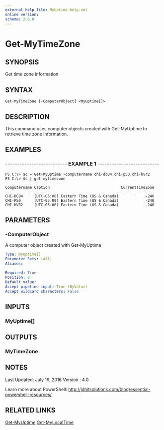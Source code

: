 ```yaml
---
external help file: MyUptime-help.xml
online version: 
schema: 2.0.0
---
```


# Get-MyTimeZone
## SYNOPSIS
Get time zone information
## SYNTAX

```
Get-MyTimeZone [-ComputerObject] <MyUptime[]>
```

## DESCRIPTION
This command uses computer objects created with Get-MyUptime to retrieve time zone information.

## EXAMPLES

### -------------------------- EXAMPLE 1 --------------------------
```
PS C:\> $c = Get-MyUptime -computername chi-dc04,chi-p50,chi-hvr2
PS C:\> $c | get-mytimezone

Computername Caption                                CurrentTimeZone
------------ -------                                ---------------
CHI-DC04     (UTC-05:00) Eastern Time (US & Canada)            -240
CHI-P50      (UTC-05:00) Eastern Time (US & Canada)            -240
CHI-HVR2     (UTC-05:00) Eastern Time (US & Canada)            -240
```

## PARAMETERS

### -ComputerObject
A computer object created with Get-MyUptime

```yaml
Type: MyUptime[]
Parameter Sets: (All)
Aliases: 

Required: True
Position: 0
Default value: 
Accept pipeline input: True (ByValue)
Accept wildcard characters: False
```

## INPUTS

### MyUptime[]


## OUTPUTS

### MyTimeZone

## NOTES
Last Updated: July 19, 2016
Version     : 4.0

Learn more about PowerShell:
http://jdhitsolutions.com/blog/essential-powershell-resources/

## RELATED LINKS
[Get-MyUptime]()
[Get-MyLocalTime]()

